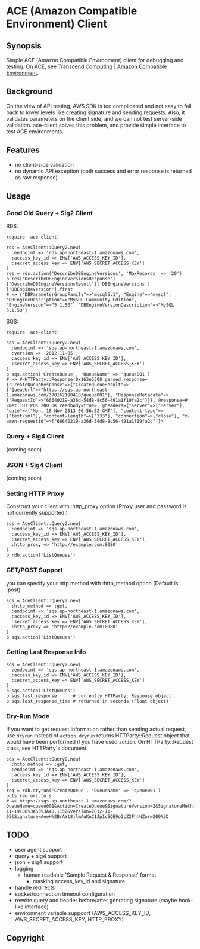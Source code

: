 # ACE (Amazon Compatible Environment) Client

## Synopsis

Simple ACE (Amazon Compatible Environment) client for debugging and testing.
On ACE, see [Transcend Computing | Amazon Compatible Environment](http://www.transcendcomputing.com/features/amazon-compatible-environment/).

## Background

On the view of API testing, AWS SDK is too complicated and not easy to fall back to lower levels like creating signature and sending requests.
Also, it validates parameters on the client side, and we can not test server-side validation.
ace-client solves this problem, and provide simple interface to test ACE environments.

## Features

* no client-side validation
* no dynamic API exception (both success and error response is returned as raw response)

## Usage

### Good Old Query + Sig2 Client

RDS:

    require 'ace-client'

    rds = AceClient::Query2.new(
      :endpoint => 'rds.ap-northeast-1.amazonaws.com',
      :access_key_id => ENV['AWS_ACCESS_KEY_ID'],
      :secret_access_key => ENV['AWS_SECRET_ACCESS_KEY']
    )
    res = rds.action('DescribeDBEngineVersions', 'MaxRecords' => '20')
    p res['DescribeDBEngineVersionsResponse']['DescribeDBEngineVersionsResult']['DBEngineVersions']['DBEngineVersion'].first
    # => {"DBParameterGroupFamily"=>"mysql5.1", "Engine"=>"mysql", "DBEngineDescription"=>"MySQL Community Edition", "EngineVersion"=>"5.1.50", "DBEngineVersionDescription"=>"MySQL 5.1.50"}

SQS:

    require 'ace-client'
    
    sqs = AceClient::Query2.new(
      :endpoint => 'sqs.ap-northeast-1.amazonaws.com',
      :version => '2012-11-05',
      :access_key_id => ENV['AWS_ACCESS_KEY_ID'],
      :secret_access_key => ENV['AWS_SECRET_ACCESS_KEY']
    )
    p sqs.action('CreateQueue', 'QueueName' => 'queue001')
    # => #<HTTParty::Response:0x163e5308 parsed_response={"CreateQueueResponse"=>{"CreateQueueResult"=>{"QueueUrl"=>"https://sqs.ap-northeast-1.amazonaws.com/370162190418/queue001"}, "ResponseMetadata"=>{"RequestId"=>"66640219-a36d-54d8-8c56-491a1f19fa2c"}}}, @response=#<Net::HTTPOK 200 OK readbody=true>, @headers={"server"=>["Server"], "date"=>["Mon, 18 Nov 2013 06:56:52 GMT"], "content-type"=>["text/xml"], "content-length"=>["333"], "connection"=>["close"], "x-amzn-requestid"=>["66640219-a36d-54d8-8c56-491a1f19fa2c"]}>

### Query + Sig4 Client

(coming soon)

### JSON + Sig4 Client

(coming soon)

### Setting HTTP Proxy

Construct your client with :http_proxy option (Proxy user and password is not currently supported.)

    sqs = AceClient::Query2.new(
      :endpoint => 'sqs.ap-northeast-1.amazonaws.com',
      :access_key_id => ENV['AWS_ACCESS_KEY_ID'],
      :secret_access_key => ENV['AWS_SECRET_ACCESS_KEY'],
      :http_proxy => 'http://example.com:8080'
    )
    p rdb.action('ListQueues')

### GET/POST Support

you can specify your http method with :http_method option (Default is :post).

    sqs = AceClient::Query2.new(
      :http_method => :get,
      :endpoint => 'sqs.ap-northeast-1.amazonaws.com',
      :access_key_id => ENV['AWS_ACCESS_KEY_ID'],
      :secret_access_key => ENV['AWS_SECRET_ACCESS_KEY'],
      :http_proxy => 'http://example.com:8080'
    )
    p sqs.action('ListQueues')

### Getting Last Response Info

    sqs = AceClient::Query2.new(
      :endpoint => 'sqs.ap-northeast-1.amazonaws.com',
      :access_key_id => ENV['AWS_ACCESS_KEY_ID'],
      :secret_access_key => ENV['AWS_SECRET_ACCESS_KEY']
    )
    p sqs.action('ListQueues')
    p sqs.last_response      # currently HTTParty::Response object
    p sqs.last_response_time # returned in seconds (Float object)

### Dry-Run Mode

If you want to get request information rather than sending actual request, use `dryrun` instead of `action`.
`dryrun` returns HTTParty::Request object that would have been performed if you have used `action`.
On HTTParty::Request class, see HTTParty's document.

    sqs = AceClient::Query2.new(
      :http_method => :get,
      :endpoint => 'sqs.ap-northeast-1.amazonaws.com',
      :access_key_id => ENV['AWS_ACCESS_KEY_ID'],
      :secret_access_key => ENV['AWS_SECRET_ACCESS_KEY']
    )
    req = rdb.dryrun('CreateQueue', 'QueueName' => 'queue001')
    puts req.uri.to_s
    # => https://sqs.ap-northeast-1.amazonaws.com/?QueueName=queue001&Action=CreateQueue&SignatureVersion=2&SignatureMethod=HmacSHA256&AWSAccessKeyId=XXXXXXXXXXXXXXXXXXXX&Timestamp=2013-11-19T08%3A53%3A40.115Z&Version=2012-11-05&Signature=AeeH%2BrAYt8jlmAuKnC1Jp1c5QE9o2cZ2FhhNZorw200%3D

## TODO

* user agent support
* query + sig4 support
* json + sig4 support
* logging
  * human readable 'Sample Request & Response' format
    * masking access_key_id and signature
* handle redirects
* socket/connection timeout configuration
* rewrite query and header before/after genrating signature (maybe hook-like interface)
* environment variable suppoort (AWS_ACCESS_KEY_ID, AWS_SECRET_ACCESS_KEY, HTTP_PROXY)

## Copyright
